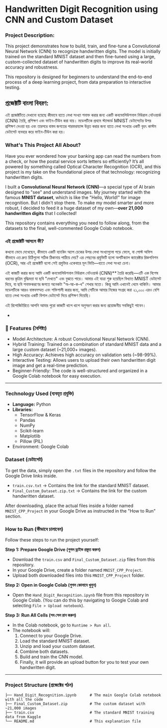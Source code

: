 # Handwritten Digit Recognition using CNN and Custom Dataset


### Project Description: 

This project demonstrates how to build, train, and fine-tune a Convolutional Neural Network (CNN) to recognize handwritten digits. The model is initially trained on the standard MNIST dataset and then fine-tuned using a large, custom-collected dataset of handwritten digits to improve its real-world accuracy and robustness.

This repository is designed for beginners to understand the end-to-end process of a deep learning project, from data preparation to interactive testing.


## প্রজেক্টটি বাংলা বিবরণ:

এই প্রজেক্টটিতে দেখানো হয়েছে কীভাবে হাতে লেখা সংখ্যা শনাক্ত করার জন্য একটি কনভোলিউশনাল নিউরাল নেটওয়ার্ক (CNN) তৈরি, প্রশিক্ষণ এবং ফাইন-টিউন করা যায়। মডেলটিকে প্রথমে স্ট্যান্ডার্ড MNIST ডেটাসেটের উপর প্রশিক্ষণ দেওয়া হয় এবং তারপরে বাস্তব জগতের পারফরম্যান্স উন্নত করার জন্য হাতে লেখা সংখ্যার একটি বৃহৎ কাস্টম ডেটাসেট ব্যবহার করে ফাইন-টিউন করা হয়।



### What's This Project All About?

Have you ever wondered how your banking app can read the numbers from a check, or how the postal service sorts letters so efficiently? It’s all powered by something called Optical Character Recognition (OCR), and this project is my take on the foundational piece of that technology: recognizing handwritten digits.

I built a **Convolutional Neural Network (CNN)**—a special type of AI brain designed to "see" and understand images. My journey started with the famous **MNIST dataset**, which is like the "Hello, World!" for image recognition. But I didn't stop there. To make my model smarter and more robust, I decided to feed it a huge dataset of my own—**over 21,000 handwritten digits** that I collected!

This repository contains everything you need to follow along, from the datasets to the final, well-commented Google Colab notebook.



### এই প্রজেক্টটি আসলে কী?

কখনো ভেবে দেখেছেন, কীভাবে একটি ব্যাংকিং অ্যাপ চেকের উপর লেখা সংখ্যাগুলো পড়ে ফেলে, বা পোস্ট অফিস কীভাবে এত দ্রুত চিঠিগুলো সঠিক ঠিকানায় পাঠিয়ে দেয়? এর পেছনের প্রযুক্তিটি হলো অপটিক্যাল ক্যারেক্টার রিকগনিশন (OCR), আর এই প্রজেক্টটি হলো সেই প্রযুক্তির একেবারে মূল ভিত্তি—হাতে লেখা সংখ্যা চেনা।

এই কাজটি করার জন্য আমি একটি  কনভোলিউশনাল নিউরাল নেটওয়ার্ক (CNN)** তৈরি করেছি—এটি এক বিশেষ ধরনের কৃত্রিম বুদ্ধিমত্তা যা ছবি "দেখতে" এবং বুঝতে পারে। আমার এই যাত্রা শুরু হয়েছিল বিখ্যাত MNIST ডেটাসেট  দিয়ে, যা ছবি শনাক্তকরণের জগতে অনেকটা "অ-আ-ক-খ" শেখার মতো। কিন্তু আমি এখানেই থেমে থাকিনি। আমার মডেলটিকে আরও বাস্তবসম্মত এবং শক্তিশালী করার জন্য, আমি সেটিকে আমার নিজের সংগ্রহ করা ২১,০০০ এরও বেশি হাতে লেখা সংখ্যার একটি বিশাল ডেটাসেট দিয়ে প্রশিক্ষণ দিয়েছি।

এই রিপোজিটরিতে আপনি আমার পুরো কাজটি ধাপে ধাপে অনুসরণ করার জন্য প্রয়োজনীয় সবকিছুই পাবেন।

-

### 🚀 Features (বৈশিষ্ট্য)

- Model Architecture: A robust Convolutional Neural Network (CNN).
- Hybrid Training: Trained on a combination of standard MNIST data and a large custom dataset (~21,000+ images).
- High Accuracy: Achieves high accuracy on validation sets (~98-99%).
- Interactive Testing: Allows users to upload their own handwritten digit image and get a real-time prediction.
- Beginner-Friendly: The code is well-structured and organized in a Google Colab notebook for easy execution.

---

### Technology Used (ব্যবহৃত প্রযুক্তি)
- **Language:** Python
- **Libraries:**
  - TensorFlow & Keras
  - Pandas
  - NumPy
  - Scikit-learn
  - Matplotlib
  - Pillow (PIL)
- Environment: Google Colab



### Dataset (ডেটাসেট)
To get the data, simply open the `.txt` files in the repository and follow the Google Drive links inside.

*   `train.csv.txt` -> Contains the link for the standard MNIST dataset.
*   `Final_Custom_Dataset.zip.txt` -> Contains the link for the custom handwritten dataset.

After downloading, place the actual files inside a folder named `MNIST_CPP_Project` in your Google Drive as instructed in the "How to Run" section.


### How to Run (কীভাবে চালাবেন)

Follow these steps to run the project yourself:

**Step 1: Prepare Google Drive (গুগল ড্রাইভ প্রস্তুত করুন)**
- Download the `train.csv` and `Final_Custom_Dataset.zip` files from this repository.
- In your Google Drive, create a folder named `MNIST_CPP_Project`.
- Upload both downloaded files into this `MNIST_CPP_Project` folder.


**Step 2: Open in Google Colab (গুগল কোলাবে খুলুন)**
- Open the `Hand_Digit_Recognition.ipynb` file from this repository in Google Colab. (You can do this by navigating to Google Colab and selecting `File > Upload notebook`).


**Step 3: Run All Cells (সব সেল রান করুন)**
- In the Colab notebook, go to `Runtime > Run all`.
- The notebook will:
  1.  Connect to your Google Drive.
  2.  Load the standard MNIST dataset.
  3.  Unzip and load your custom dataset.
  4.  Combine both datasets.
  5.  Build and train the CNN model.
  6.  Finally, it will provide an upload button for you to test your own handwritten digit.

---

###  Project Structure (প্রজেক্টের গঠন)
```
├── Hand_Digit_Recognition.ipynb      # The main Google Colab notebook with all the code
├── Final_Custom_Dataset.zip          # The custom dataset with ~21,000 images
├── train.csv                         # The standard MNIST training data from Kaggle
└── README.md                         # This explanation file
```